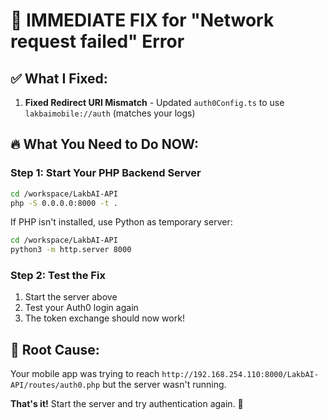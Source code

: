 # 🚨 IMMEDIATE FIX for "Network request failed" Error

## ✅ What I Fixed:

1. **Fixed Redirect URI Mismatch** - Updated `auth0Config.ts` to use `lakbaimobile://auth` (matches your logs)

## 🔥 What You Need to Do NOW:

### **Step 1: Start Your PHP Backend Server**
```bash
cd /workspace/LakbAI-API
php -S 0.0.0.0:8000 -t .
```

If PHP isn't installed, use Python as temporary server:
```bash
cd /workspace/LakbAI-API
python3 -m http.server 8000
```

### **Step 2: Test the Fix**
1. Start the server above
2. Test your Auth0 login again
3. The token exchange should now work!

## 🎯 Root Cause:
Your mobile app was trying to reach `http://192.168.254.110:8000/LakbAI-API/routes/auth0.php` but the server wasn't running. 

**That's it!** Start the server and try authentication again. 🚀